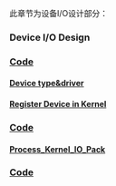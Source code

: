 此章节为设备I/O设计部分：   
### Device I/O Design
### [Code](./HuOS8.0/)
#### [Device type&driver](./Device_type_driver/README.md)
#### [Register Device in Kernel](./Reg_Dev_in_Kernel/README.md)
### [Code](./HuOS9.0/)
#### [Process_Kernel_IO_Pack](./Process_Kernel_IO_Pack/README.md)
### [Code](./HuOS10.0/)